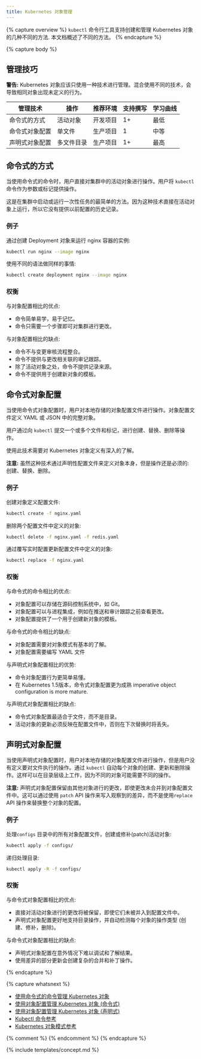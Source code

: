 ```yaml
---
title: Kubernetes 对象管理
---
```


{% capture overview %}
`kubectl` 命令行工具支持创建和管理 Kubernetes 对象的几种不同的方法. 本文档概述了不同的方法。
{% endcapture %}

{% capture body %}

## 管理技巧

**警告:** Kubernetes 对象应该只使用一种技术进行管理。混合使用不同的技术，会导致相同对象出现未定义的行为。

| 管理技术             | 操作         |推荐环境 | 支持撰写  | 学习曲线 |
|----------------------------------|----------------------|------------------------|--------------------|----------------|
| 命令式的方式              | 活动对象         | 开发项目   | 1+                 | 最低         |
| 命令式对象配置  | 单文件     | 生产项目    | 1                  | 中等       |
| 声明式对象配置 | 多文件目录 | 生产项目    | 1+                 | 最高        |

## 命令式的方式

当使用命令式的命令时，用户直接对集群中的活动对象进行操作。用户将 `kubectl` 命令作为参数或标记提供操作。

这是在集群中启动或运行一次性任务的最简单的方法。因为这种技术直接在活动对象上运行，所以它没有提供以前配置的历史记录。

### 例子

通过创建 Deployment 对象来运行 nginx 容器的实例:

```sh
kubectl run nginx --image nginx
```

使用不同的语法做同样的事情:

```sh
kubectl create deployment nginx --image nginx
```

### 权衡

与对象配置相比的优点:

- 命令简单易学，易于记忆。
- 命令只需要一个步骤即可对集群进行更改。

与对象配置相比的缺点:

- 命令不与变更审核流程整合。
- 命令不提供与更改相关联的审记跟踪。
- 除了活动对象之处，命令不提供记录来源。
- 命令不提供用于创建新对象的模板。

## 命令式对象配置

当使用命令式对象配置时，用户对本地存储的对象配置文件进行操作。对象配置文件定义 YAML 或 JSON 中的完整对象。

用户通过向 `kubectl` 提交一个或多个文件和标记，进行创建、替换、删除等操作。

使用此技术需要对 Kubernetes 对象定义有深入的了解。

**注意:** 虽然这种技术通过声明性配置文件来定义对象本身，但是操作还是必须的: 创建、替换、删除。

### 例子

创建对象定义配置文件:

```sh
kubectl create -f nginx.yaml
```

删除两个配置文件中定义的对象:

```sh
kubectl delete -f nginx.yaml -f redis.yaml
```

通过覆写实时配置更新配置文件中定义的对象:

```sh
kubectl replace -f nginx.yaml
```

### 权衡

与命令式的命令相比的优点:

- 对象配置可以存储在源码控制系统中，如 Git。
- 对象配置可以与进程集成，例如在推送和审计跟踪之前查看更改。
- 对象配置提供了一个用于创建新对象的模板。

与命令式的命令相比的缺点:

- 对象配置需要对对象模式有基本的了解。
- 对象配置需要编写 YAML 文件

与声明式对象配置相比的优势:

- 命令对象配置行为更简单易懂。
- 在 Kubernetes 1.5版本，命令式对象配置更为成熟 imperative object configuration is more mature.

与声明式对象配置相比的缺点:

- 命令式对象配置最适合于文件，而不是目录。
- 活动对象的更新必须反映在配置文件中，否则在下次替换时将丢失。

## 声明式对象配置

当使用声明式对象配置时，用户对本地存储的对象配置文件进行操作，但是用户没有定义要对文件执行的操作。通过 `kubectl` 自动每个对象的创建、更新和删除操作。这样可以在目录层级上工作，因为不同的对象可能需要不同的操作。

**注意:** 声明式对象配置保留由其他对象进行的更改，即使更改未合并到对象配置文件中。这可以通过使用 `patch` API 操作来写入观察到的差异，而不是使用`replace` API 操作来替换整个对象的配置。

### 例子

处理`configs` 目录中的所有对象配置文件，创建或修补(patch)活动对象:

```sh
kubectl apply -f configs/
```

递归处理目录:

```sh
kubectl apply -R -f configs/
```

### 权衡

与命令式对象配置相比的优点:

- 直接对活动对象进行的更改将被保留，即使它们未被并入到配置文件中。
- 声明式对象配置更好地支持目录操作，并自动检测每个对象的操作类型 (创建、修补，删除)。

与命令式对象配置相比的缺点:

- 声明式对象配置在意外情况下难以调试和了解结果。
- 使用差异的部分更新会创建复杂的合并和补丁操作。

{% endcapture %}

{% capture whatsnext %}
- [使用命令式的命令管理 Kubernetes 对象](/docs/concepts/tools/kubectl/object-management-using-imperative-commands/)
- [使用对象配置管理 Kubernetes 对象 (命令式)](/docs/concepts/tools/kubectl/object-management-using-imperative-config/)
- [使用对象配置管理 Kubernetes 对象 (声明式)](/docs/concepts/tools/kubectl/object-management-using-declarative-config/)
- [Kubectl 命令参考](/docs/user-guide/kubectl/v1.5/)
- [Kubernetes 对象模式参考](/docs/resources-reference/v1.5/)

{% comment %}
{% endcomment %}
{% endcapture %}

{% include templates/concept.md %}
